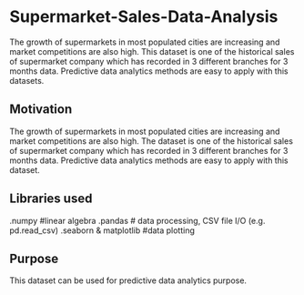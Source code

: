 # Supermarket-Sales-Data-Analysis
The growth of supermarkets in most populated cities are increasing and market competitions are also high. This dataset is one of the historical sales of supermarket company which has recorded in 3 different branches for 3 months data. Predictive data analytics methods are easy to apply with this datasets.

## Motivation

The growth of supermarkets in most populated cities are increasing and market competitions are also high. The dataset is one of the historical sales of supermarket company which has recorded in 3 different branches for 3 months data. Predictive data analytics methods are easy to apply with this dataset.

## Libraries used

.numpy #linear algebra
.pandas # data processing, CSV file I/O (e.g. pd.read_csv)
.seaborn & matplotlib #data plotting

## Purpose

This dataset can be used for predictive data analytics purpose.
